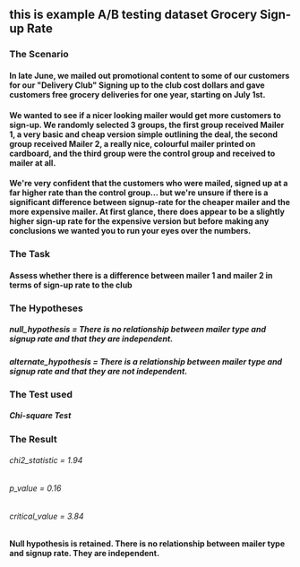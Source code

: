 ## this is example A/B testing dataset Grocery Sign-up Rate

### The Scenario
#### In late June, we mailed out promotional content to some of our customers for our "Delivery Club" Signing up to the club cost dollars and gave customers free grocery deliveries for one year, starting on July 1st.
#### We wanted to see if a nicer looking mailer would get more customers to sign-up. We randomly selected 3 groups, the first group received Mailer 1, a very basic and cheap version simple outlining the deal, the second group received Mailer 2, a really nice, colourful mailer printed on cardboard, and the third group were the control group and received to mailer at all.
#### We're very confident that the customers who were mailed, signed up at a far higher rate than the control group... but we're unsure if there is a significant difference between signup-rate for the cheaper mailer and the more expensive mailer. At first glance, there does appear to be a slightly higher sign-up rate for the expensive version but before making any conclusions we wanted you to run your eyes over the numbers.

### The Task
#### Assess whether there is a difference between mailer 1 and mailer 2 in terms of sign-up rate to the club

### The Hypotheses
##### null_hypothesis = There is no relationship between mailer type and signup rate and that they are independent.
##### alternate_hypothesis = There is a relationship between mailer type and signup rate and that they are not independent.

### The Test used
##### Chi-square Test

### The Result
###### chi2_statistic = 1.94
###### p_value = 0.16
###### critical_value = 3.84

#### Null hypothesis is retained. There is no relationship between mailer type and signup rate. They are independent.
